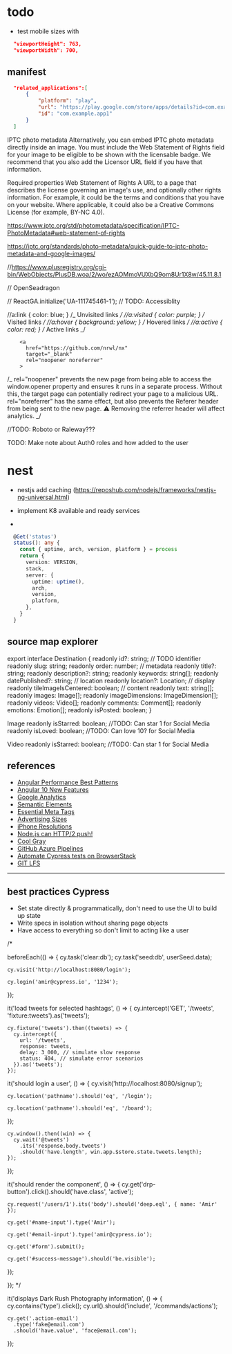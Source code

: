 # todo

- test mobile sizes with

```json
  "viewportHeight": 763,
  "viewportWidth": 700,
```

## manifest

```json
  "related_applications":[
      {
          "platform": "play",
          "url": "https://play.google.com/store/apps/details?id=com.example.app1",
          "id": "com.example.app1"
      }
  ]
```

IPTC photo metadata
Alternatively, you can embed IPTC photo metadata directly inside an image. You must include the Web Statement of Rights field for your image to be eligible to be shown with the licensable badge. We recommend that you also add the Licensor URL field if you have that information.

Required properties
Web Statement of Rights
A URL to a page that describes the license governing an image's use, and optionally other rights information. For example, it could be the terms and conditions that you have on your website. Where applicable, it could also be a Creative Commons License (for example, BY-NC 4.0).

https://www.iptc.org/std/photometadata/specification/IPTC-PhotoMetadata#web-statement-of-rights

https://iptc.org/standards/photo-metadata/quick-guide-to-iptc-photo-metadata-and-google-images/

//https://www.plusregistry.org/cgi-bin/WebObjects/PlusDB.woa/2/wo/ezAOMmoVUXbQ9om8Ur1X8w/45.11.8.1

// OpenSeadragon

// ReactGA.initialize('UA-111745461-1');
// TODO: Accessiblity

//a:link { color: blue; } /_ Unvisited links _/
//a:visited { color: purple; } /_ Visited links _/
//a:hover { background: yellow; } /_ Hovered links _/
//a:active { color: red; } /_ Active links _/

        <a
          href="https://github.com/nrwl/nx"
          target="_blank"
          rel="noopener noreferrer"
        >

/_
rel="noopener" prevents the new page from being able to access the window.opener property and ensures it runs in a separate process. Without this, the target page can potentially redirect your page to a malicious URL.
rel="noreferrer" has the same effect, but also prevents the Referer header from being sent to the new page. ⚠️ Removing the referrer header will affect analytics.
_/

//TODO: Roboto or Raleway???

TODO: Make note about Auth0 roles and how added to the user

# nest

- nestjs add caching (https://reposhub.com/nodejs/frameworks/nestjs-ng-universal.html)

- implement K8 available and ready services
-

```ts
  @Get('status')
  status(): any {
    const { uptime, arch, version, platform } = process
    return {
      version: VERSION,
      stack,
      server: {
        uptime: uptime(),
        arch,
        version,
        platform,
      },
    }
  }
```

## source map explorer

export interface Destination {
readonly id?: string;
// TODO identifier
readonly slug: string;
readonly order: number;
// metadata
readonly title?: string;
readonly description?: string;
readonly keywords: string[];
readonly datePublished?: string;
// location
readonly location?: Location;
// display
readonly tileImageIsCentered: boolean;
// content
readonly text: string[];
readonly images: Image[];
readonly imageDimensions: ImageDimension[];
readonly videos: Video[];
readonly comments: Comment[];
readonly emotions: Emotion[];
readonly isPosted: boolean;
}

Image
readonly isStarred: boolean; //TODO: Can star 1 for Social Media
readonly isLoved: boolean; //TODO: Can love 10? for Social Media

Video
readonly isStarred: boolean; //TODO: Can star 1 for Social Media

## references

- [Angular Performance Best Patterns](https://www.youtube.com/watch?v=-eH2gCGHcGs)
- [Angular 10 New Features](https://betterprogramming.pub/angular-10-new-features-dbc779061dc8)
- [Google Analytics](https://analytics.google.com/)
- [Semantic Elements](https://www.w3schools.com/html/html5_semantic_elements.asp)
- [Essential Meta Tags](https://css-tricks.com/essential-meta-tags-social-media/)
- [Advertising Sizes](https://www.iab.com/wp-content/uploads/2015/11/IAB_Display_Mobile_Creative_Guidelines_HTML5_2015.pdf)
- [iPhone Resolutions](https://www.paintcodeapp.com/news/ultimate-guide-to-iphone-resolutions)
- [Node.js can HTTP/2 push!](https://medium.com/the-node-js-collection/node-js-can-http-2-push-b491894e1bb1)
- [Cool Gray](https://medium.com/ge-design/iot-cool-gray-is-a-great-background-color-for-data-visualization-ebf18c318418)
- [GitHub Azure Pipelines](https://azuredevopslabs.com/labs/vstsextend/github-azurepipelines/)
- [Automate Cypress tests on BrowserStack](https://www.browserstack.com/docs/automate/cypress)
- [GIT LFS](https://www.youtube.com/watch?v=uLR1RNqJ1Mw)

---

## best practices Cypress

- Set state directly & programmatically, don't need to use the UI to build up state
- Write specs in isolation without sharing page objects
- Have access to everything so don't limit to acting like a user

/\*

beforeEach(() => {
cy.task('clear:db');
cy.task('seed:db', userSeed.data);

    cy.visit('http://localhost:8080/login');

    cy.login('amir@cypress.io', '1234');

});

it('load tweets for selected hashtags', () => {
cy.intercept('GET', '/tweets', 'fixture:tweets').as('tweets');

    cy.fixture('tweets').then((tweets) => {
      cy.intercept({
        url: '/tweets',
        response: tweets,
        delay: 3_000, // simulate slow response
        status: 404, // simulate error scenarios
      }).as('tweets');
    });

it('should login a user', () => {
cy.visit('http://localhost:8080/signup');

    cy.location('pathname').should('eq', '/login');

    cy.location('pathname').should('eq', '/board');

});

    cy.window().then((win) => {
      cy.wait('@tweets')
        .its('response.body.tweets')
        .should('have.length', win.app.$store.state.tweets.length);
    });

});

it('should render the component', () => {
cy.get('drp-button').click().should('have.class', 'active');

    cy.request('/users/1').its('body').should('deep.eql', { name: 'Amir' });

    cy.get('#name-input').type('Amir');

    cy.get('#email-input').type('amir@cypress.io');

    cy.get('#form').submit();

    cy.get('#success-message').should('be.visible');

});

});
\*/

it('displays Dark Rush Photography information', () => {
cy.contains('type').click();
cy.url().should('include', '/commands/actions');

    cy.get('.action-email')
      .type('fake@email.com')
      .should('have.value', 'face@email.com');

});
